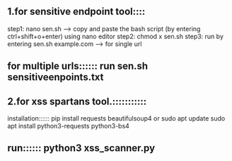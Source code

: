 1.for sensitive endpoint tool::::
---------------------------------------

step1: nano sen.sh --> copy and paste the bash script (by entering ctrl+shift+o+enter) using nano editor
step2: chmod x sen.sh
step3: run by entering sen.sh example.com --> for single url

for multiple urls:::::: run sen.sh sensitiveenpoints.txt
----------------------------------------------------------
2.for xss spartans tool.:::::::::::
------------------------------

installation::::::
pip install requests beautifulsoup4 
 or
 sudo apt update
sudo apt install python3-requests python3-bs4

run::::::
python3 xss_scanner.py
--------------------------------------------------------------------------------------



